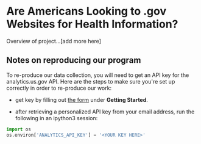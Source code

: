# Are Americans Looking to .gov Websites for Health Information?

Overview of project...[add more here] 

## Notes on reproducing our program

To re-produce our data collection, you will need to get an API key for the analytics.us.gov API. Here are the steps to make sure you're set up correctly in order to re-produce our work:

* get key by filling out [the form](https://open.gsa.gov/api/dap/) under **Getting Started**.

* after retrieving a personalized API key from your email address, run the following in an ipython3 session:

```python
import os
os.environ['ANALYTICS_API_KEY'] = '<YOUR KEY HERE>'
```

